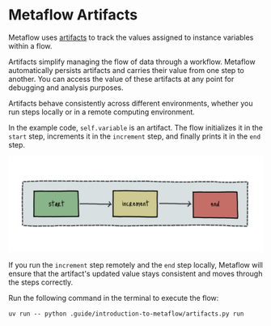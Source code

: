# Metaflow Artifacts

Metaflow uses [artifacts](https://docs.metaflow.org/metaflow/basics#artifacts) to track the values assigned to instance variables within a flow.

Artifacts simplify managing the flow of data through a workflow. Metaflow automatically persists artifacts and carries their value from one step to another. You can access the value of these artifacts at any point for debugging and analysis purposes.

Artifacts behave consistently across different environments, whether you run steps locally or in a remote computing environment.

In the example code, `self.variable` is an artifact. The flow initializes it in the `start` step, increments it in the `increment` step, and finally prints it in the `end` step.

![Metaflow artifacts](.guide/introduction-to-metaflow/images/artifacts.png)

If you run the `increment` step remotely and the `end` step locally, Metaflow will ensure that the artifact's updated value stays consistent and moves through the steps correctly.

Run the following command in the terminal to execute the flow:

```shell
uv run -- python .guide/introduction-to-metaflow/artifacts.py run
```
